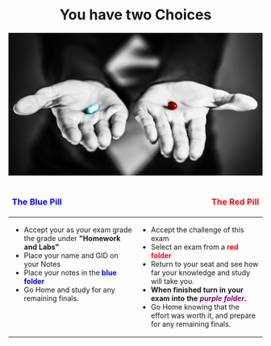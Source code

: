 <div align="center">
<h1>You have two Choices</h1>
<img src="images/red-blue-pill.jpg" />
</div>

<table border="0" width=100%>
<thead>
<td><h3 style="color: blue">The Blue Pill</h3></td>
<td align="right"><h3 style="color: red">The Red Pill</h3></td>
</thead>
<tr>
<td width=50% valign="top">
<ul>
<li> Accept your as your exam grade the grade under <b>"Homework and Labs"</b>
<li> Place your name and GID on your Notes
<li> Place your notes in the <b style="color: blue">blue folder</b>
<li> Go Home and study for any remaining finals.
</ol>
</td>
<td width=50%>
<ul>
<li> Accept the challenge of this exam
<li> Select an exam from a <b style="color: red">red folder</b>
<li> Return to your seat and see how far your knowledge and study will take you.
<li> <b>When finished turn in your exam into the <i style="color: purple">purple folder</i>.</b>
<li> Go Home knowing that the effort was worth it, and prepare for any remaining finals.
</ul>
</td>
</tr>
</table>
